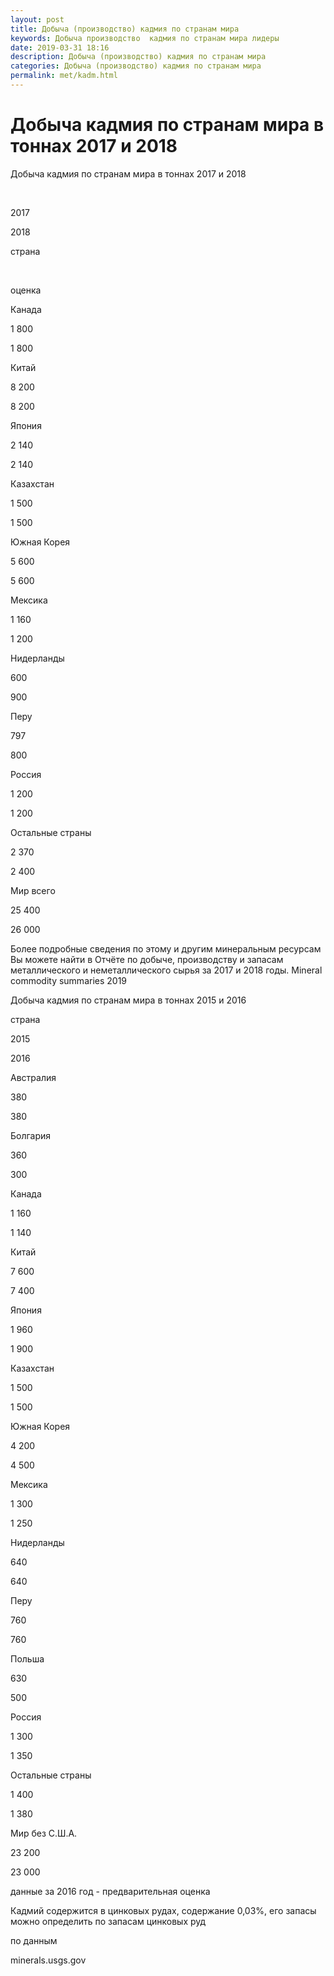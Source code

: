 ```yaml
---
layout: post
title: Добыча (производство) кадмия по странам мира
keywords: Добыча производство  кадмия по странам мира лидеры
date: 2019-03-31 18:16
description: Добыча (производство) кадмия по странам мира
categories: Добыча (производство) кадмия по странам мира
permalink: met/kadm.html
---
```


# Добыча кадмия по странам мира в тоннах 2017 и 2018




Добыча кадмия по странам мира в тоннах 2017 и 2018









 


2017


2018






страна


 


оценка






Канада


1 800


1 800






Китай


8 200


8 200






Япония


2 140


2 140






Казахстан


1 500


1 500






Южная Корея


5 600


5 600






Мексика


1 160


1 200






Нидерланды


600


900






Перу


797


800






Россия


1 200


1 200






Остальные страны


2 370


2 400






Мир всего


25 400


26 000








Более подробные сведения по этому и другим минеральным ресурсам Вы можете найти в 
Отчёте по добыче, производству и запасам металлического и неметаллического сырья за 2017 и 2018 годы. Mineral commodity summaries 2019
	


Добыча кадмия по странам мира в тоннах 2015 и 2016









страна


2015


2016






Австралия


380


380






Болгария


360


300






Канада


1 160


1 140






Китай


7 600


7 400






Япония


1 960


1 900






Казахстан


1 500


1 500






Южная Корея


4 200


4 500






Мексика


1 300


1 250






Нидерланды


640


640






Перу


760


760






Польша


630


500






Россия


1 300


1 350






Остальные страны


1 400


1 380






Мир без С.Ш.А.


23 200


23 000









данные за 2016 год - предварительная оценка


Кадмий содержится в цинковых рудах, содержание 0,03%, его запасы можно определить по 
запасам цинковых руд



по данным


minerals.usgs.gov


			
			
